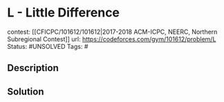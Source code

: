 # L - Little Difference

contest: [[CFICPC/101612/101612|2017-2018 ACM-ICPC, NEERC, Northern Subregional Contest]]
url: https://codeforces.com/gym/101612/problem/L
Status: #UNSOLVED
Tags: #

## Description

## Solution

